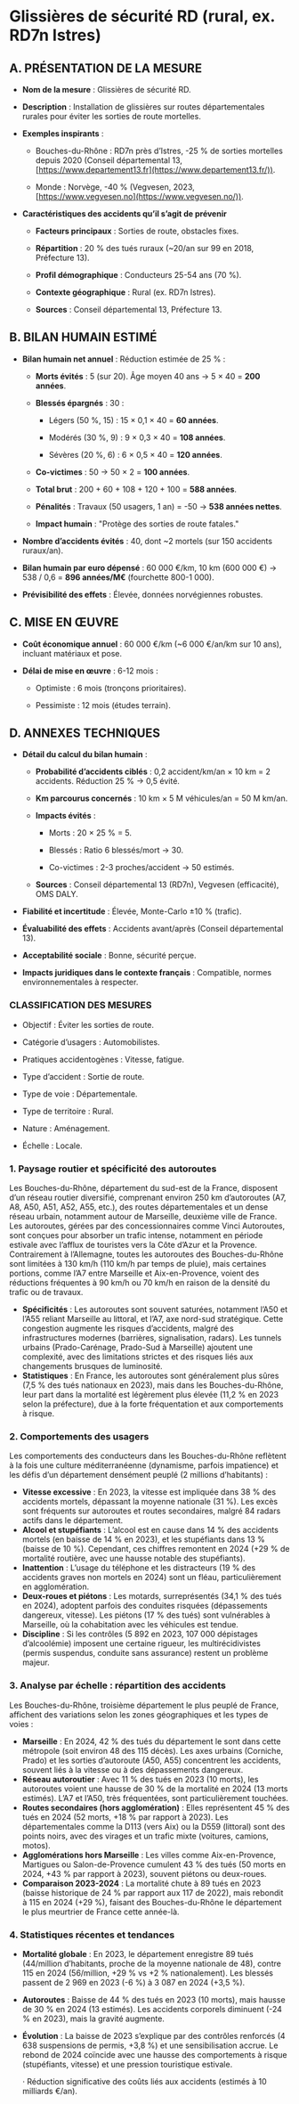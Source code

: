 # **Glissières de sécurité RD (rural, ex. RD7n Istres)**

## **A. PRÉSENTATION DE LA MESURE** 

* **Nom de la mesure** : Glissières de sécurité RD. 

* **Description** : Installation de glissières sur routes départementales rurales pour éviter les sorties de route mortelles. 

* **Exemples inspirants** : 

  * Bouches-du-Rhône : RD7n près d’Istres, \-25 % de sorties mortelles depuis 2020 (Conseil départemental 13, [https://www.departement13.fr](https://www.departement13.fr/)). 

  * Monde : Norvège, \-40 % (Vegvesen, 2023, [https://www.vegvesen.no](https://www.vegvesen.no/)).

* **Caractéristiques des accidents qu’il s’agit de prévenir** 

  * **Facteurs principaux** : Sorties de route, obstacles fixes. 

  * **Répartition** : 20 % des tués ruraux (\~20/an sur 99 en 2018, Préfecture 13). 

  * **Profil démographique** : Conducteurs 25-54 ans (70 %). 

  * **Contexte géographique** : Rural (ex. RD7n Istres). 

  * **Sources** : Conseil départemental 13, Préfecture 13\.

## **B. BILAN HUMAIN ESTIMÉ** 

* **Bilan humain net annuel** : Réduction estimée de 25 % : 

  * **Morts évités** : 5 (sur 20). Âge moyen 40 ans → 5 × 40 \= **200 années**. 

  * **Blessés épargnés** : 30 : 

    * Légers (50 %, 15\) : 15 × 0,1 × 40 \= **60 années**. 

    * Modérés (30 %, 9\) : 9 × 0,3 × 40 \= **108 années**. 

    * Sévères (20 %, 6\) : 6 × 0,5 × 40 \= **120 années**.

  * **Co-victimes** : 50 → 50 × 2 \= **100 années**. 

  * **Total brut** : 200 \+ 60 \+ 108 \+ 120 \+ 100 \= **588 années**. 

  * **Pénalités** : Travaux (50 usagers, 1 an) \= \-50 → **538 années nettes**. 

  * **Impact humain** : "Protège des sorties de route fatales."

* **Nombre d’accidents évités** : 40, dont \~2 mortels (sur 150 accidents ruraux/an). 

* **Bilan humain par euro dépensé** : 60 000 €/km, 10 km (600 000 €) → 538 / 0,6 \= **896 années/M€** (fourchette 800-1 000). 

* **Prévisibilité des effets** : Élevée, données norvégiennes robustes.

## **C. MISE EN ŒUVRE** 

* **Coût économique annuel** : 60 000 €/km (\~6 000 €/an/km sur 10 ans), incluant matériaux et pose. 

* **Délai de mise en œuvre** : 6-12 mois : 

  * Optimiste : 6 mois (tronçons prioritaires). 

  * Pessimiste : 12 mois (études terrain).

## **D. ANNEXES TECHNIQUES** 

* **Détail du calcul du bilan humain** : 

  * **Probabilité d’accidents ciblés** : 0,2 accident/km/an × 10 km \= 2 accidents. Réduction 25 % → 0,5 évité. 

  * **Km parcourus concernés** : 10 km × 5 M véhicules/an \= 50 M km/an. 

  * **Impacts évités** : 

    * Morts : 20 × 25 % \= 5\. 

    * Blessés : Ratio 6 blessés/mort → 30\. 

    * Co-victimes : 2-3 proches/accident → 50 estimés.

  * **Sources** : Conseil départemental 13 (RD7n), Vegvesen (efficacité), OMS DALY.

* **Fiabilité et incertitude** : Élevée, Monte-Carlo ±10 % (trafic). 

* **Évaluabilité des effets** : Accidents avant/après (Conseil départemental 13). 

* **Acceptabilité sociale** : Bonne, sécurité perçue. 

* **Impacts juridiques dans le contexte français** : Compatible, normes environnementales à respecter.

### **CLASSIFICATION DES MESURES** 

* Objectif : Éviter les sorties de route. 

* Catégorie d’usagers : Automobilistes. 

* Pratiques accidentogènes : Vitesse, fatigue. 

* Type d’accident : Sortie de route. 

* Type de voie : Départementale. 

* Type de territoire : Rural. 

* Nature : Aménagement. 

* Échelle : Locale.




### **1\. Paysage routier et spécificité des autoroutes**

Les Bouches-du-Rhône, département du sud-est de la France, disposent d’un réseau routier diversifié, comprenant environ 250 km d’autoroutes (A7, A8, A50, A51, A52, A55, etc.), des routes départementales et un dense réseau urbain, notamment autour de Marseille, deuxième ville de France. Les autoroutes, gérées par des concessionnaires comme Vinci Autoroutes, sont conçues pour absorber un trafic intense, notamment en période estivale avec l’afflux de touristes vers la Côte d’Azur et la Provence. Contrairement à l’Allemagne, toutes les autoroutes des Bouches-du-Rhône sont limitées à 130 km/h (110 km/h par temps de pluie), mais certaines portions, comme l’A7 entre Marseille et Aix-en-Provence, voient des réductions fréquentes à 90 km/h ou 70 km/h en raison de la densité du trafic ou de travaux.

* **Spécificités** : Les autoroutes sont souvent saturées, notamment l’A50 et l’A55 reliant Marseille au littoral, et l’A7, axe nord-sud stratégique. Cette congestion augmente les risques d’accidents, malgré des infrastructures modernes (barrières, signalisation, radars). Les tunnels urbains (Prado-Carénage, Prado-Sud à Marseille) ajoutent une complexité, avec des limitations strictes et des risques liés aux changements brusques de luminosité.  
* **Statistiques** : En France, les autoroutes sont généralement plus sûres (7,5 % des tués nationaux en 2023), mais dans les Bouches-du-Rhône, leur part dans la mortalité est légèrement plus élevée (11,2 % en 2023 selon la préfecture), due à la forte fréquentation et aux comportements à risque.

### **2\. Comportements des usagers**

Les comportements des conducteurs dans les Bouches-du-Rhône reflètent à la fois une culture méditerranéenne (dynamisme, parfois impatience) et les défis d’un département densément peuplé (2 millions d’habitants) :

* **Vitesse excessive** : En 2023, la vitesse est impliquée dans 38 % des accidents mortels, dépassant la moyenne nationale (31 %). Les excès sont fréquents sur autoroutes et routes secondaires, malgré 84 radars actifs dans le département.  
* **Alcool et stupéfiants** : L’alcool est en cause dans 14 % des accidents mortels (en baisse de 14 % en 2023), et les stupéfiants dans 13 % (baisse de 10 %). Cependant, ces chiffres remontent en 2024 (+29 % de mortalité routière, avec une hausse notable des stupéfiants).  
* **Inattention** : L’usage du téléphone et les distracteurs (19 % des accidents graves non mortels en 2024\) sont un fléau, particulièrement en agglomération.  
* **Deux-roues et piétons** : Les motards, surreprésentés (34,1 % des tués en 2024), adoptent parfois des conduites risquées (dépassements dangereux, vitesse). Les piétons (17 % des tués) sont vulnérables à Marseille, où la cohabitation avec les véhicules est tendue.  
* **Discipline** : Si les contrôles (5 892 en 2023, 107 000 dépistages d’alcoolémie) imposent une certaine rigueur, les multirécidivistes (permis suspendus, conduite sans assurance) restent un problème majeur.

### **3\. Analyse par échelle : répartition des accidents**

Les Bouches-du-Rhône, troisième département le plus peuplé de France, affichent des variations selon les zones géographiques et les types de voies :

* **Marseille** : En 2024, 42 % des tués du département le sont dans cette métropole (soit environ 48 des 115 décès). Les axes urbains (Corniche, Prado) et les sorties d’autoroute (A50, A55) concentrent les accidents, souvent liés à la vitesse ou à des dépassements dangereux.  
* **Réseau autoroutier** : Avec 11 % des tués en 2023 (10 morts), les autoroutes voient une hausse de 30 % de la mortalité en 2024 (13 morts estimés). L’A7 et l’A50, très fréquentées, sont particulièrement touchées.  
* **Routes secondaires (hors agglomération)** : Elles représentent 45 % des tués en 2024 (52 morts, \+18 % par rapport à 2023). Les départementales comme la D113 (vers Aix) ou la D559 (littoral) sont des points noirs, avec des virages et un trafic mixte (voitures, camions, motos).  
* **Agglomérations hors Marseille** : Les villes comme Aix-en-Provence, Martigues ou Salon-de-Provence cumulent 43 % des tués (50 morts en 2024, \+43 % par rapport à 2023), souvent piétons ou deux-roues.  
* **Comparaison 2023-2024** : La mortalité chute à 89 tués en 2023 (baisse historique de 24 % par rapport aux 117 de 2022), mais rebondit à 115 en 2024 (+29 %), faisant des Bouches-du-Rhône le département le plus meurtrier de France cette année-là.

### **4\. Statistiques récentes et tendances**

* **Mortalité globale** : En 2023, le département enregistre 89 tués (44/million d’habitants, proche de la moyenne nationale de 48), contre 115 en 2024 (56/million, \+29 % vs \+2 % nationalement). Les blessés passent de 2 969 en 2023 (-6 %) à 3 087 en 2024 (+3,5 %).  
* **Autoroutes** : Baisse de 44 % des tués en 2023 (10 morts), mais hausse de 30 % en 2024 (13 estimés). Les accidents corporels diminuent (-24 % en 2023), mais la gravité augmente.  
* **Évolution** : La baisse de 2023 s’explique par des contrôles renforcés (4 638 suspensions de permis, \+3,8 %) et une sensibilisation accrue. Le rebond de 2024 coïncide avec une hausse des comportements à risque (stupéfiants, vitesse) et une pression touristique estivale.

  ·       Réduction significative des coûts liés aux accidents (estimés à 10 milliards €/an).